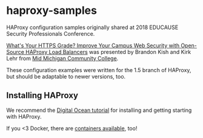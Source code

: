 # haproxy-samples
HAProxy configuration samples originally shared at 2018 EDUCAUSE Security Professionals Conference.

[What's Your HTTPS Grade? Improve Your Campus Web Security with Open-Source HAProxy Load Balancers](http://slides.com/brandonkish/whats-your-https-grade) was presented by Brandon Kish and Kirk Lehr from [Mid Michigan Community College](https://www.midmich.edu/).

These configuration examples were written for the 1.5 branch of HAProxy, but should be adaptable to newer versions, too.

## Installing HAProxy

We recommend the [Digital Ocean tutorial](https://www.digitalocean.com/community/tutorials/how-to-use-haproxy-to-set-up-http-load-balancing-on-an-ubuntu-vps) for installing and getting starting with HAProxy.

If you <3 Docker, there are [containers available](https://docs.docker.com/samples/library/haproxy/), too!
